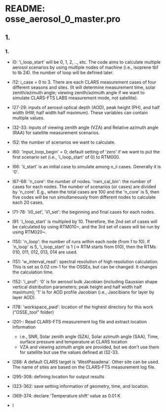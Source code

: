 # README: osse_aerosol_0_master.pro

## 1. 

### 1. 
- l0: 'i_loop_start' will be 0, 1, 2, .., etc. The code aims to calculate multiple aerosol scenarios by using multiple nodes of machine (i.e., isoprene tb1 to tb 24). the number of loop will be defined later. 

- l12: i_case = 0 to 3. There are each CLARS measurement cases of four different seasons and sites. (It will determine measurement time, solar zenith/azimuth angle; viewing zenith/azimuth angle if we want to simulate CLARS-FTS LABS measurement mode, not satellite).  

- l27-29: inputs of aerosol optical depth (AOD), peak height (PH), and half width (HW; half width half maximum). These variables can contain multiple values.  

- l32-33: inputs of viewing zenith angle (VZA) and Relative azimuth angle (RAA) for satellite measurement scenarios.  

- l52: the number of scenarios we want to calculate.  

- l60: 'input_loop_begin' = 0; default setting of 'zero' if we want to put the first scenario set (i.e., 'i_loop_start' of 0) to RTM000.  

- l66: 'ii_start' is an initial case to simulate among n_ii cases. Generally it is '0'.

- l67-68: 'n_core': the number of nodes. 'nwn_cal_bin':  the number of cases for each nodes. The number of scenarios (or cases) are divided by 'n_core'. E.g., when the total cases are 100 and the 'n_core' is 5, then five codes will be run simultaneously from different nodes to calculate each 20 cases.

- l71-78: 'ii0_set', 'ii1_set': the beginning and final cases for each nodes.

- l91: 'i_loop_start' is multipled by 10. Therefore, the 2nd set of cases will be calculated by using RTM010~, and the 3rd set of cases will be run by using RTM020~.

- l150: 'n_loop': the number of runs within each node (from 1 to 10). If 'n_loop' is 5, 'i_loop_start' is 1 (-> RTM starts from 010), then the RTMs 010, 011, 012, 013, 014 are used.

- l151: 'w_interval_read': spectral resolution of high resolution calculation. This is set as 0.02 cm-1 for the OSSEs, but can be changed. It changes the calculation time.

- l152: 'i_prof': '0' is for aerosol bulk Jacobian (including Gaussian shape vertical distribution parameters; peak height and half width half maximum); '1' is for AOD profile Jacobian (i.e., Jaocibians for layer by layer AOD).

- l178: 'workspace_pwd': location of the highest directory for this work ("OSSE_tool" folder)

- l201-: Read CLARS-FTS measurement log file and extract location information 
  - i.e., SNR, Solar zenith angle (SZA), Solar azimuth angle (SAA), Time, surface pressure and temperature at CLARS location
  - VZA and viewing azimuth angle are provided, but we don't use them for satellite but use the values defined at l32-33.
  
- l288: A default CLARS target is 'WestPasadena'. Other site can be used. The name of sites are based on the CLARS-FTS measurement log file.

- l295-308: defining location for output results

- l323-362: save setting information of geometry, time, and location.

- l369-374: declare 'Temperature shift' value as 0.01 K 

- l


